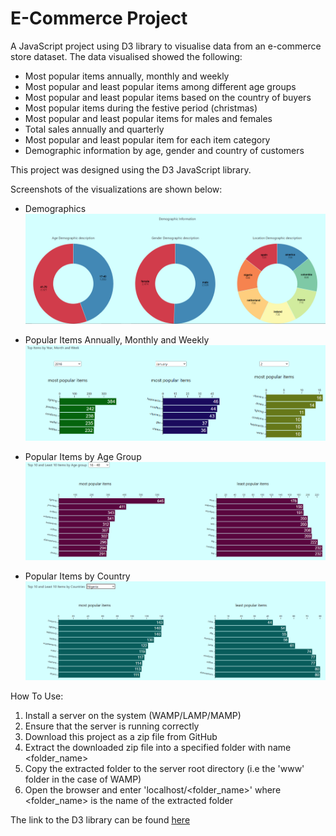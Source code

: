 # E-Commerce Project
A JavaScript project using D3 library to visualise data from an e-commerce store dataset. The data visualised showed the following:
* Most popular items annually, monthly and weekly
* Most popular and least popular items among different age groups
* Most popular and least popular items based on the country of buyers
* Most popular items during the festive period (christmas)
* Most popular and least popular items for males and females
* Total sales annually and quarterly
* Most popular and least popular item for each item category
* Demographic information by age, gender and country of customers

This project was designed using the D3 JavaScript library.

Screenshots of the visualizations are shown below:

* Demographics
![Demographics](./screenshot-4.PNG)

* Popular Items Annually, Monthly and Weekly
![Popular Items](./screenshot-1.PNG)

* Popular Items by Age Group
![Popular Items](./screenshot-2.PNG)

* Popular Items by Country
![Popular Items](./screenshot-3.PNG)


How To Use:
1. Install a server on the system (WAMP/LAMP/MAMP)
2. Ensure that the server is running correctly
3. Download this project as a zip file from GitHub
4. Extract the downloaded zip file into a specified folder with name <folder_name>
5. Copy the extracted folder to the server root directory (i.e the 'www' folder in the case of WAMP)
6. Open the browser and enter 'localhost/<folder_name>' where <folder_name> is the name of the extracted folder

The link to the D3 library can be found [here](https://d3js.org/)
